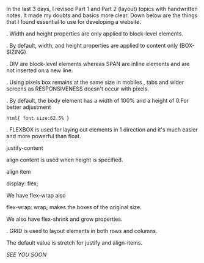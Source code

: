 In the last 3 days, I revised Part 1 and Part 2 (layout) topics with handwritten notes. It made my doubts and basics more
clear. Down below are the things that I found essential to use for developing a website.

. Width and height properties are only applied to block-level elements.

. By default, width, and height properties are applied to content only (BOX-SIZING)

. DIV are block-level elements whereas SPAN are inline elements and are not inserted on a new line.

. Using pixels box remains at the same size in mobiles , tabs and wider screens as RESPONSIVENESS doesn't occur with pixels.

. By default, the body element has a width of 100% and a height of 0.For better adjustment

`html{
font size:62.5%
}`

. FLEXBOX is used for laying out elements in 1 direction and it's much easier and more powerful than float.

justify-content

align content is used when height is specified.


align item 

display: flex;

We have flex-wrap also

flex-wrap: wrap; makes the boxes of the original size.

We also have flex-shrink and grow properties.

. GRID is used to layout elements in both rows and columns.

The default value is stretch for justify and align-items.

_SEE YOU SOON_
















